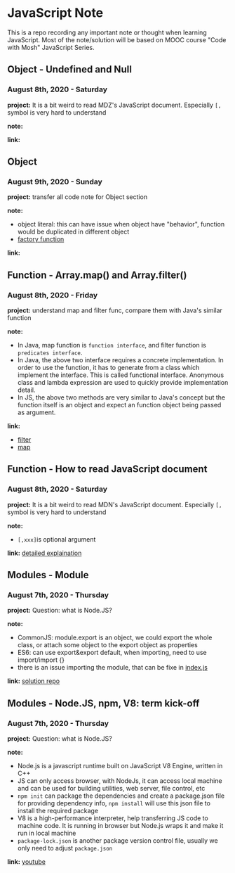 # JavaScript Note

This is a repo recording any important note or thought when learning JavaScript. Most of the note/solution will be based on MOOC course "Code with Mosh" JavaScript Series.

## Object - Undefined and Null

### August 8th, 2020 - Saturday

**project:** It is a bit weird to read MDZ's JavaScript document. Especially `[,` symbol is very hard to understand

**note:**

**link:**

## Object

### August 9th, 2020 - Sunday

**project:** transfer all code note for Object section

**note:**

- object literal: this can have issue when object have "behavior", function would be duplicated in different object
- [factory function](../objects/11-factoryFunction&constructorFunction.js)

**link:**

## Function - Array.map() and Array.filter()

### August 8th, 2020 - Friday

**project:** understand map and filter func, compare them with Java's similar function

**note:**

- In Java, map function is `function interface`, and filter function is `predicates interface`.
- In Java, the above two interface requires a concrete implementation. In order to use the function, it has to generate from a class which implement the interface. This is called functional interface. Anonymous class and lambda expression are used to quickly provide implementation detail.
- In JS, the above two methods are very similar to Java's concept but the function itself is an object and expect an function object being passed as argument.

**link:**

- [filter](https://developer.mozilla.org/en-US/docs/Web/JavaScript/Reference/Global_Objects/Array/filter)
- [map](https://developer.mozilla.org/en-US/docs/Web/JavaScript/Reference/Global_Objects/Array/map)

## Function - How to read JavaScript document

### August 8th, 2020 - Saturday

**project:** It is a bit weird to read MDN's JavaScript document. Especially `[,` symbol is very hard to understand

**note:**

- `[,xxx]`is optional argument

**link:** [detailed explaination](http://cassandrawilcox.me/beginners-guide-developer-documentation/)

## Modules - Module

### August 7th, 2020 - Thursday

**project:** Question: what is Node.JS?

**note:**

- CommonJS: module.export is an object, we could export the whole class, or attach some object to the export object as properties
- ES6: can use export&export default, when importing, need to use import/import {}
- there is an issue importing the module, that can be fixe in [index.js](https://ui.dev/javascript-modules-iifes-commonjs-esmodules/)

**link:** [solution repo](../module)

## Modules - Node.JS, npm, V8: term kick-off

### August 7th, 2020 - Thursday

**project:** Question: what is Node.JS?

**note:**

- Node.js is a javascript runtime built on JavaScript V8 Engine, written in C++
- JS can only access browser, with NodeJs, it can access local machine and can be used for building utilities, web server, file control, etc
- `npm init` can package the dependencies and create a package.json file for providing dependency info, `npm install` will use this json file to install the required package
- V8 is a high-performance interpreter, help transferring JS code to machine code. It is running in browser but Node.js wraps it and make it run in local machine
- `package-lock.json` is another package version control file, usually we only need to adjust `package.json`

**link:** [youtube](https://www.youtube.com/watch?v=pU9Q6oiQNd0)

```

```
